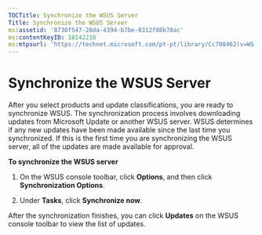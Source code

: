 ```yaml
---
TOCTitle: Synchronize the WSUS Server
Title: Synchronize the WSUS Server
ms:assetid: '8730f547-28da-4394-b7be-0312f08b78ac'
ms:contentKeyID: 18142218
ms:mtpsurl: 'https://technet.microsoft.com/pt-pt/library/Cc708462(v=WS.10)'
---
```


Synchronize the WSUS Server
===========================

After you select products and update classifications, you are ready to synchronize WSUS. The synchronization process involves downloading updates from Microsoft Update or another WSUS server. WSUS determines if any new updates have been made available since the last time you synchronized. If this is the first time you are synchronizing the WSUS server, all of the updates are made available for approval.

**To synchronize the WSUS server**
1.  On the WSUS console toolbar, click **Options**, and then click **Synchronization Options**.

2.  Under **Tasks**, click **Synchronize now**.

After the synchronization finishes, you can click **Updates** on the WSUS console toolbar to view the list of updates.
